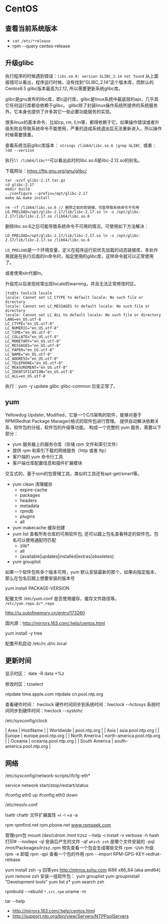 # CentOS

## 查看当前系统版本
* `cat /etc/*release`
* rpm --query centos-release

## 升级glibc
执行程序的时候遇到错误：`libc.so.6: version GLIBC_2.14 not found`
从上面报错可以看出，程序运行时候，没有找到“GLIBC_2.14”这个版本库，而默认的Centos6.5 glibc版本最高为2.12, 所以需要更新系统glibc库。

glibc是gnu发布的libc库，即c运行库，glibc是linux系统中最底层的api，几乎其它任何运行库都会依赖于glibc。
glibc除了封装linux操作系统所提供的系统服务外，它本身也提供了许多其它一些必要功能服务的实现。

很多linux的基本命令，比如cp, rm, ll,ln等，都得依赖于它，如果操作错误或者升级失败会导致系统命令不能使用，严重的造成系统退出后无法重新进入，所以操作时候需要慎重。

查看系统当前glibc库版本：
`strings /lib64/libc.so.6 |grep GLIBC_`
或者：`ldd --version`

执行`ll /lib64/libc**`可以看出此时的libc.so.6是libc-2.12.so的别名。

下载网址：https://ftp.gnu.org/gnu/glibc/

```
tar -xzvf glibc-2.17.tar.gz
cd glibc-2.17
mkdir build
../configure --prefix=/opt/glibc-2.17
make && make install

rm -rf /lib64/libc.so.6 // 删除之前的软链接，可能导致系统命令不可用
LD_PRELOAD=/opt/glibc-2.17/lib/libc-2.17.so ln -s /opt/glibc-2.17/lib/libc-2.17.so /lib64/libc.so.6
```

删除libc.so.6之后可能导致系统命令不可用的情况，可使用如下方法解决：
```
LD_PRELOAD=/opt/glibc-2.17/lib/libc-2.17.so ln -s /opt/glibc-2.17/lib/libc-2.17.so /lib64/libc.so.6
```
`LD_PRELOAD`是一个环境变量，定义在程序运行前优先加载的动态链接库，本处作用就是在执行后面的ln命令时，指定使用的glibc库，这样命令就可以正常使用了。

或者使用sln代替ln。

升级完以后发现经常出现locale的warning，并且无法正常修改时区。
```
[ts@ts tools]$ locale
locale: Cannot set LC_CTYPE to default locale: No such file or directory
locale: Cannot set LC_MESSAGES to default locale: No such file or directory
locale: Cannot set LC_ALL to default locale: No such file or directory
LANG=en_US.utf-8
LC_CTYPE="en_US.utf-8"
LC_NUMERIC="en_US.utf-8"
LC_TIME="en_US.utf-8"
LC_COLLATE="en_US.utf-8"
LC_MONETARY="en_US.utf-8"
LC_MESSAGES="en_US.utf-8"
LC_PAPER="en_US.utf-8"
LC_NAME="en_US.utf-8"
LC_ADDRESS="en_US.utf-8"
LC_TELEPHONE="en_US.utf-8"
LC_MEASUREMENT="en_US.utf-8"
LC_IDENTIFICATION="en_US.utf-8"
LC_ALL=en_US.utf-8
```

执行：yum -y update glibc glibc-common 后变正常了。


## yum
Yellowdog Updater, Modified，它是一个C/S架构的软件，能够对基于RPM(Redhat Package Manager)格式的软件包进行管理。
提供自动解决依赖关系，软件包的分组，软件包的升级等功能。
构成一个完整的 yum 服务，需要以下部分：

- yum 服务器上的服务仓库（存储 rpm 文件和索引文件）
- 提供 rpm 和索引下载的网络服务（http 或者 ftp）
- 客户端的 yum 命令行工具
- 客户端仓库配置信息和插件扩展模块

交互式的，基于rpm的包管理工具。类似的工具还有apt-get/smart等。
* yum clean 清理缓存
  - expire-cache
  - packages
  - headers
  - metadata
  - rpmdb
  - plugins
  - all
* yum makecache 缓存创建
* yum list 查看所有仓库的可用软件包, 还可以跟上包名查看特定的软件包，包名可以使用通配符匹配
  - zlib*
  - all
  - {available|updates|installed|extras|obsoletes}
* yum grouplist


如果一个软件包有多个版本可用，yum 默认安装最新的那个，如果向指定版本，那么在包名后跟上想要安装的版本号

yum install PACKAGE-VERSION


配置文件
/etc/yum.conf 是否使用缓存，缓存文件路径等。
`/etc/yum.repo.d/*.repo`

http://ju.outofmemory.cn/entry/173260

国内源：http://mirrors.163.com/.help/centos.html

yum install -y tree

配置开机启动
/etc/rc.d/rc.local

## 更新时间

显示时区：
date -R
data +%z

修改时区：tzselect

ntpdate time.apple.com
ntpdate cn.pool.ntp.org

查看硬件时间： hwclock
硬件时间同步到系统时间：hwclock --hctosys
系统时间同步到硬件时间：hwclock --systohc

/etc/sysconfig/clock

| Area          | HostName                   |
| Worldwide     | pool.ntp.org               |
| Asia          | asia.pool.ntp.org          |
| Europe        | europe.pool.ntp.org        |
| North America | north-america.pool.ntp.org |
| Oceania       | oceania.pool.ntp.org       |
| South America | south-america.pool.ntp.org |

## 网络

/etc/sysconfig/network-scripts/ifcfg-eth*

service network start/stop/restart/status

ifconfig eth0 up
ifconfig eth0 down

/etc/resolv.conf


lsattr
chattr 文件扩展属性
  +i -i
  +a -a



rpm
rpmfind.net
rpm.pbone.net
www.rpmseek.com

  管理rpm包
  mount /dev/cdrom /mnt
  lrzsz
  --help
  -i install
  -v verbose
  -h hash 打印#
  --nodeps
  -ql 安装后产生的文件
  -qf `which zsh` 是哪个文件安装的
  -pql /mnt/Packeages/lrzsz..rpm 预先查看一个包会生成哪些文件
  rpm -Uvh 升级
  rpm -e 卸载
  rpm -qpi 查看一个包的作用
  rpm --import RPM-GPG-KEY-redhat-release

  yum install zsh
    -y 回答yes
    http://mirros.sohu.com
    i686
    x86_64 (aka amd64)
  yum remove zsh
安装一组软件包：
  yum grouplist
  yum groupinstall "Development tools"
  yum list z*
  yum search zsh


  rpmbuild --rebuild `*.src.rpm`
  uname -m

tar --help




* http://mirrors.163.com/.help/centos.html
* http://support.ntp.org/bin/view/Servers/NTPPoolServers
